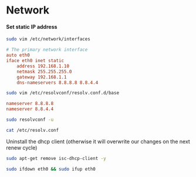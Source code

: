 # Network

#### Set static IP address

```bash
sudo vim /etc/network/interfaces
```

```ini
# The primary network interface
auto eth0
iface eth0 inet static
	address 192.168.1.10
	netmask 255.255.255.0
	gateway 192.168.1.1
	dns-nameservers 8.8.8.8 8.8.4.4
```

```bash
sudo vim /etc/resolvconf/resolv.conf.d/base
```

```ini
nameserver 8.8.8.8
nameserver 8.8.4.4
```

```bash
sudo resolvconf -u

cat /etc/resolv.conf
```

Uninstall the dhcp client (otherwise it will overwrite our changes on the next renew cycle)

```bash
sudo apt-get remove isc-dhcp-client -y
```

```bash
sudo ifdown eth0 && sudo ifup eth0
```
